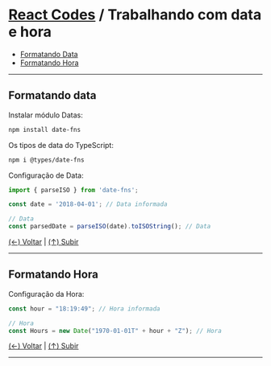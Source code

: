 # [React Codes](https://github.com/systemboys/React_Codes#react-codes "React Codes") / Trabalhando com data e hora

- [Formatando Data](https://github.com/systemboys/React_Codes/tree/main/Trabalhando%20com%20data%20e%20hora#formatando-data "Formatando Data")
- [Formatando Hora](https://github.com/systemboys/React_Codes/tree/main/Trabalhando%20com%20data%20e%20hora#formatando-hora "Formatando Hora")

------------

## Formatando data

Instalar módulo Datas:

```bash
npm install date-fns
```

Os tipos de data do TypeScript:

```bash
npm i @types/date-fns
```

Configuração de Data:

```javascript
import { parseISO } from 'date-fns';

const date = '2018-04-01'; // Data informada

// Data
const parsedDate = parseISO(date).toISOString(); // Data
```

[(&larr;) Voltar](https://github.com/systemboys/React_Codes#react-codes "Voltar ao Sumário") | 
[(&uarr;) Subir](https://github.com/systemboys/React_Codes/tree/main/Trabalhando%20com%20data%20e%20hora#react-codes--trabalhando-com-data-e-hora "Subir para o topo")

------------

## Formatando Hora

Configuração da Hora:

```javascript
const hour = "18:19:49"; // Hora informada

// Hora
const Hours = new Date("1970-01-01T" + hour + "Z"); // Hora
```

[(&larr;) Voltar](https://github.com/systemboys/React_Codes#react-codes "Voltar ao Sumário") | 
[(&uarr;) Subir](https://github.com/systemboys/React_Codes/tree/main/Trabalhando%20com%20data%20e%20hora#react-codes--trabalhando-com-data-e-hora "Subir para o topo")

------------
